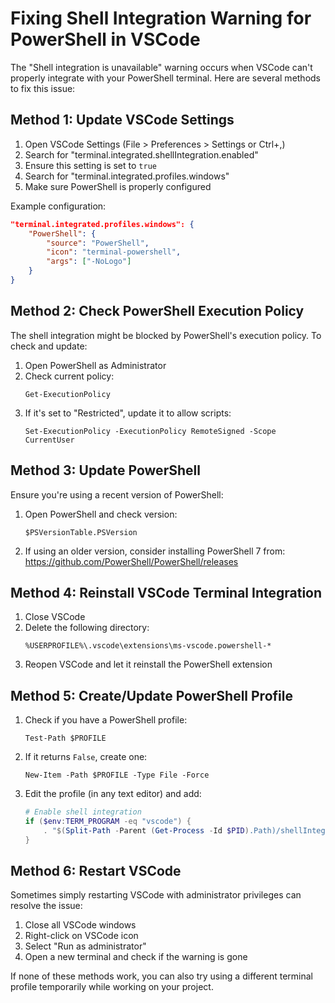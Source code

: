 # Fixing Shell Integration Warning for PowerShell in VSCode

The "Shell integration is unavailable" warning occurs when VSCode can't properly integrate with your PowerShell terminal. Here are several methods to fix this issue:

## Method 1: Update VSCode Settings

1. Open VSCode Settings (File > Preferences > Settings or Ctrl+,)
2. Search for "terminal.integrated.shellIntegration.enabled"
3. Ensure this setting is set to `true`
4. Search for "terminal.integrated.profiles.windows"
5. Make sure PowerShell is properly configured

Example configuration:
```json
"terminal.integrated.profiles.windows": {
    "PowerShell": {
        "source": "PowerShell",
        "icon": "terminal-powershell",
        "args": ["-NoLogo"]
    }
}
```

## Method 2: Check PowerShell Execution Policy

The shell integration might be blocked by PowerShell's execution policy. To check and update:

1. Open PowerShell as Administrator
2. Check current policy:
   ```
   Get-ExecutionPolicy
   ```
3. If it's set to "Restricted", update it to allow scripts:
   ```
   Set-ExecutionPolicy -ExecutionPolicy RemoteSigned -Scope CurrentUser
   ```

## Method 3: Update PowerShell

Ensure you're using a recent version of PowerShell:

1. Open PowerShell and check version:
   ```
   $PSVersionTable.PSVersion
   ```
2. If using an older version, consider installing PowerShell 7 from:
   https://github.com/PowerShell/PowerShell/releases

## Method 4: Reinstall VSCode Terminal Integration

1. Close VSCode
2. Delete the following directory:
   ```
   %USERPROFILE%\.vscode\extensions\ms-vscode.powershell-*
   ```
3. Reopen VSCode and let it reinstall the PowerShell extension

## Method 5: Create/Update PowerShell Profile

1. Check if you have a PowerShell profile:
   ```
   Test-Path $PROFILE
   ```
2. If it returns `False`, create one:
   ```
   New-Item -Path $PROFILE -Type File -Force
   ```
3. Edit the profile (in any text editor) and add:
   ```powershell
   # Enable shell integration
   if ($env:TERM_PROGRAM -eq "vscode") {
       . "$(Split-Path -Parent (Get-Process -Id $PID).Path)/shellIntegration.ps1"
   }
   ```

## Method 6: Restart VSCode

Sometimes simply restarting VSCode with administrator privileges can resolve the issue:

1. Close all VSCode windows
2. Right-click on VSCode icon
3. Select "Run as administrator"
4. Open a new terminal and check if the warning is gone

If none of these methods work, you can also try using a different terminal profile temporarily while working on your project.
